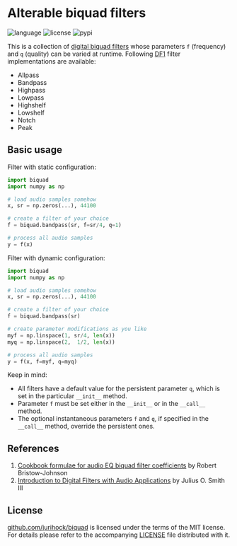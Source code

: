 # Alterable biquad filters

![language](https://img.shields.io/badge/languages-C%2B%2B%20Python-blue)
![license](https://img.shields.io/github/license/jurihock/biquad?color=green)
![pypi](https://img.shields.io/pypi/v/biquad?color=gold)

This is a collection of [digital biquad filters](https://webaudio.github.io/Audio-EQ-Cookbook/audio-eq-cookbook.html) whose parameters `f` (frequency) and `q` (quality) can be varied at runtime. Following [DF1](https://ccrma.stanford.edu/~jos/fp/Direct_Form_I.html) filter implementations are available:

- Allpass
- Bandpass
- Highpass
- Lowpass
- Highshelf
- Lowshelf
- Notch
- Peak

## Basic usage

Filter with static configuration:

```python
import biquad
import numpy as np

# load audio samples somehow
x, sr = np.zeros(...), 44100

# create a filter of your choice
f = biquad.bandpass(sr, f=sr/4, q=1)

# process all audio samples
y = f(x)
```

Filter with dynamic configuration:

```python
import biquad
import numpy as np

# load audio samples somehow
x, sr = np.zeros(...), 44100

# create a filter of your choice
f = biquad.bandpass(sr)

# create parameter modifications as you like
myf = np.linspace(1, sr/4, len(x))
myq = np.linspace(2,  1/2, len(x))

# process all audio samples
y = f(x, f=myf, q=myq)
```

Keep in mind:

- All filters have a default value for the persistent parameter `q`, which is set in the particular `__init__` method.
- Parameter `f` must be set either in the `__init__` or in the `__call__` method.
- The optional instantaneous parameters `f` and `q`, if specified in the `__call__` method, override the persistent ones. 

## References

1. <span id="1">[Cookbook formulae for audio EQ biquad filter coefficients](https://webaudio.github.io/Audio-EQ-Cookbook/audio-eq-cookbook.html) by Robert Bristow-Johnson</span>
2. <span id="2">[Introduction to Digital Filters with Audio Applications](https://ccrma.stanford.edu/~jos/filters/filters.html) by Julius O. Smith III</span>

## License

[github.com/jurihock/biquad](https://github.com/jurihock/biquad) is licensed under the terms of the MIT license.
For details please refer to the accompanying [LICENSE](https://github.com/jurihock/biquad/raw/main/LICENSE) file distributed with it.
